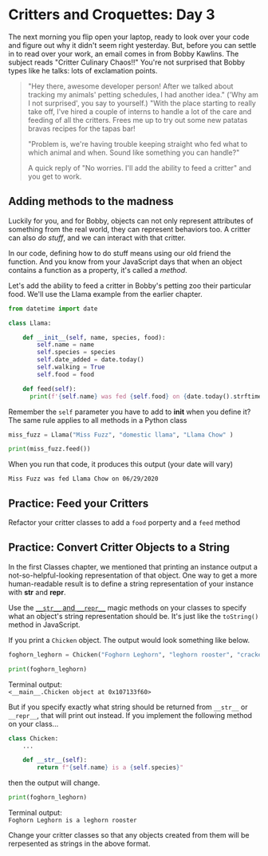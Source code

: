 # Critters and Croquettes: Day 3

The next morning you flip open your laptop, ready to look over your code and figure out why it didn't seem right yesterday. But, before you can settle in to read over your work, an email comes in from Bobby Kawlins. The subject reads "Critter Culinary Chaos!!" You're not surprised that Bobby types like he talks: lots of exclamation points.

> "Hey there, awesome developer person! After we talked about tracking my animals' petting schedules, I had another idea." ('Why am I not surprised', you say to yourself.) "With the place starting to really take off, I've hired a couple of interns to handle a lot of the care and feeding of all the critters. Frees me up to try out some new patatas bravas recipes for the tapas bar! 
>
>"Problem is, we're having trouble keeping straight who fed what to which animal and when. Sound like something you can handle?"
>
>A quick reply of "No worries. I'll add the ability to feed a critter" and you get to work.

## Adding methods to the madness
Luckily for you, and for Bobby, objects can not only represent attributes of something from the real world, they can represent behaviors too. A critter can also _do stuff_, and we can interact with that critter. 

In our code, defining how to do stuff means using our old friend the function. And you know from your JavaScript days that when an object contains a function as a property, it's called a _method_.

Let's add the ability to feed a critter in Bobby's petting zoo their particular food. We'll use the Llama example from the earlier chapter.

```py
from datetime import date

class Llama:

    def __init__(self, name, species, food):
        self.name = name
        self.species = species
        self.date_added = date.today()
        self.walking = True
        self.food = food

    def feed(self):
      print(f'{self.name} was fed {self.food} on {date.today().strftime("%m/%d/%Y")}')
```

Remember the `self` parameter you have to add to __init__ when you define it? The same rule applies to all methods in a Python class

```py
miss_fuzz = Llama("Miss Fuzz", "domestic llama", "Llama Chow" )

print(miss_fuzz.feed())
```
When you run that code, it produces this output (your date will vary)

```
Miss Fuzz was fed Llama Chow on 06/29/2020
``` 
## Practice: Feed your Critters
Refactor your critter classes to add a `food` porperty and a `feed` method

## Practice: Convert Critter Objects to a String

In the first Classes chapter, we mentioned that printing an instance output a not-so-helpful-looking representation of that object. One way to get a more human-readable result is to define a string representation of your instance with __str__ and __repr__. 

Use the [`__str__` and `__repr__`](https://realpython.com/lessons/how-and-when-use-__str__/) magic methods on your classes to specify what an object's string representation should be. It's just like the `toString()` method in JavaScript.

If you print a `Chicken` object. The output would look something like below.

```py
foghorn_leghorn = Chicken("Foghorn Leghorn", "leghorn rooster", "cracked corn")

print(foghorn_leghorn)
```
Terminal output:  
`<__main__.Chicken object at 0x107133f60>`

But if you specify exactly what string should be returned from `__str__` or `__repr__`, that will print out instead. If you implement the following method on your class...

```py
class Chicken:
    ...

    def __str__(self):
        return f"{self.name} is a {self.species}"
```

then the output will change.

```py
print(foghorn_leghorn)
```
Terminal output:  
`Foghorn Leghorn is a leghorn rooster`

Change your critter classes so that any objects created from them will be rerpesented as strings in the above format.
